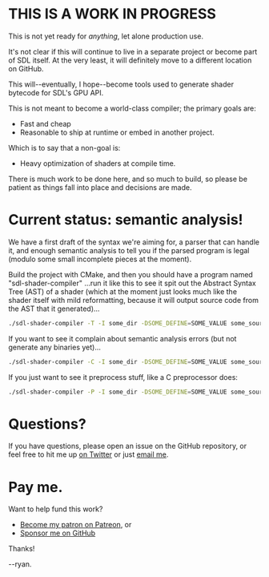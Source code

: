 # THIS IS A WORK IN PROGRESS

This is not yet ready for _anything_, let alone production use.

It's not clear if this will continue to live in a separate project or
become part of SDL itself. At the very least, it will definitely move to
a different location on GitHub.

This will--eventually, I hope--become tools used to generate shader
bytecode for SDL's GPU API.

This is not meant to become a world-class compiler; the primary goals are:

- Fast and cheap
- Reasonable to ship at runtime or embed in another project.

Which is to say that a non-goal is:

- Heavy optimization of shaders at compile time.

There is much work to be done here, and so much to build, so please be
patient as things fall into place and decisions are made.

# Current status: semantic analysis!

We have a first draft of the syntax we're aiming for, a parser that
can handle it, and enough semantic analysis to tell you if the parsed
program is legal (modulo some small incomplete pieces at the moment).

Build the project with CMake, and then you should have a program named
"sdl-shader-compiler" ...run it like this to see it spit out the
Abstract Syntax Tree (AST) of a shader (which at the moment just looks
much like the shader itself with mild reformatting, because it will output
source code from the AST that it generated)...

```bash
./sdl-shader-compiler -T -I some_dir -DSOME_DEFINE=SOME_VALUE some_source.shader
```

If you want to see it complain about semantic analysis errors (but not
generate any binaries yet)...

```bash
./sdl-shader-compiler -C -I some_dir -DSOME_DEFINE=SOME_VALUE some_source.shader
```

If you just want to see it preprocess stuff, like a C preprocessor does:

```bash
./sdl-shader-compiler -P -I some_dir -DSOME_DEFINE=SOME_VALUE some_source.shader
```

# Questions?

If you have questions, please open an issue on the GitHub repository, or
feel free to hit me up [on Twitter](https://twitter.com/icculus) or just
[email me](mailto:icculus@icculus.org).

# Pay me.

Want to help fund this work?
- [Become my patron on Patreon](https://patreon.com/icculus), or
- [Sponsor me on GitHub](https://github.com/sponsors/icculus)

Thanks!

--ryan.

